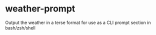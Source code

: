 # weather-prompt

Output the weather in a terse format for use as a CLI prompt section in bash/zsh/shell
